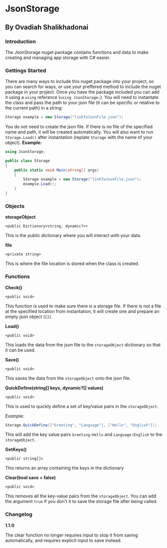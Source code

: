 # JsonStorage
## By Ovadiah Shalikhadonai

### Introduction
The JsonStorage nuget package contains functions and data to make creating and managing app storage with C# easier.

### Gettings Started
There are many ways to include this nuget package into your project, so you can search for ways, or use your preffered method to include the nuget package in your project. Once you have the package included you can add it using a ``using`` referance (``using JsonStorage;``). You will need to instantate the class and pass the path to your json file (it can be specific or relative to the current path) in a string:
```csharp
Storage example = new Storage("linkToJsonFile.json");
```
You do not need to create the json file. If there is no file of the specified name and path, it will be created automatically. You will also want to run ``Storage.Load()`` after instantation (replate ``Storage`` with the name of your object).
**Example:**

```csharp
using JsonStorage;

public class Storage
{
    public static void Main(string[] args)
    {
        Storage example = new Storage("linkToJsonFile.json");
        example.Load();
    }
}
```
### Objects

**storageObject**

``<public Dictionary<string, dynamic?>>``

This is the public dictionary where you will interact with your data.

**file**

``<private string>``

This is where the file location is stored when the class is created.
### Functions

**Check()**

``<public void>``

This function is used to make sure there is a storage file. If there is not a file at the specified location from instantation, it will create one and prepare an empty json object (``{}``).

**Load()**

``<public void>``

This loads the data from the json file to the ``storageObject`` dictionary so that it can be used.

**Save()**

``<public void>``

This saves the data from the ``storageObject`` onto the json file.

**QuickDefine(string[] keys, dynamic?[] values)**

``<public void>``

This is used to quickly define a set of key/value pairs in the ``storageObject``.

*Example:*

```csharp
Storage.QuickDefine(["Greeting", "Language"], ["Hello", "English"]);
```

This will add the key value pairs ``Greeting:Hello`` and ``Language:English`` to the ``storageObject``.

**GetKeys()**

``<public string[]>``

This returns an array containing the keys in the dictionary

**Clear(bool save = false)**

``<public void>``

This removes all the key-value pairs from the ``storageObject``. You can add the argument ``true`` if you don't it to save the storage file after being called.

### Changelog

**1.1.0**

The clear function no longer requires input to stop it from saving automatically, and requires explicit input to save instead.


